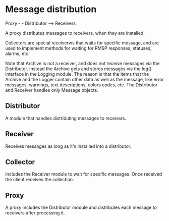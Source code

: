 # Message distribution

Proxy - - Distributor --> Receivers

A proxy distributes messages to receivers, when they are installed.

Collectors are special receiverws that waits for specific message, and are used to implement methods for waiting for RMSP responses, statuses, alarms, etc.

Note that Archive is not a receiver, and does not receive messages via the Distributor. Instead the Archive gets and stores messages via the log() interface in the Logging module. The reason is that the items that the Archive and the Logger contain other data as well as the message, like error messages, warnings, text descriptions, colors codes, etc. The Distributor and Receiver handles only Message objects.

## Distributor
A module that handles distributing messages to receivers.

## Receiver
Receives messages as long as it's installed into a distributor.

## Collector
Includes the Receiver module to wait for specific messages. Once received
the client receives the collection.

## Proxy
A proxy includes the Distributor module and distributes each message to receivers after processing it.

